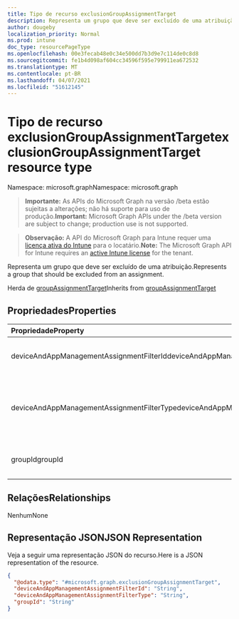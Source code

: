 ```yaml
---
title: Tipo de recurso exclusionGroupAssignmentTarget
description: Representa um grupo que deve ser excluído de uma atribuição.
author: dougeby
localization_priority: Normal
ms.prod: intune
doc_type: resourcePageType
ms.openlocfilehash: 00e3fecab48e0c34e500dd7b3d9e7c114de0c8d8
ms.sourcegitcommit: fe1b4d098af604cc34596f595e799911ea672532
ms.translationtype: MT
ms.contentlocale: pt-BR
ms.lasthandoff: 04/07/2021
ms.locfileid: "51612145"
---
```

# <a name="exclusiongroupassignmenttarget-resource-type"></a><span data-ttu-id="0945a-103">Tipo de recurso exclusionGroupAssignmentTarget</span><span class="sxs-lookup"><span data-stu-id="0945a-103">exclusionGroupAssignmentTarget resource type</span></span>

<span data-ttu-id="0945a-104">Namespace: microsoft.graph</span><span class="sxs-lookup"><span data-stu-id="0945a-104">Namespace: microsoft.graph</span></span>

> <span data-ttu-id="0945a-105">**Importante:** As APIs do Microsoft Graph na versão /beta estão sujeitas a alterações; não há suporte para uso de produção.</span><span class="sxs-lookup"><span data-stu-id="0945a-105">**Important:** Microsoft Graph APIs under the /beta version are subject to change; production use is not supported.</span></span>

> <span data-ttu-id="0945a-106">**Observação:** A API do Microsoft Graph para Intune requer uma [licença ativa do Intune](https://go.microsoft.com/fwlink/?linkid=839381) para o locatário.</span><span class="sxs-lookup"><span data-stu-id="0945a-106">**Note:** The Microsoft Graph API for Intune requires an [active Intune license](https://go.microsoft.com/fwlink/?linkid=839381) for the tenant.</span></span>

<span data-ttu-id="0945a-107">Representa um grupo que deve ser excluído de uma atribuição.</span><span class="sxs-lookup"><span data-stu-id="0945a-107">Represents a group that should be excluded from an assignment.</span></span>


<span data-ttu-id="0945a-108">Herda de [groupAssignmentTarget](../resources/intune-devices-groupassignmenttarget.md)</span><span class="sxs-lookup"><span data-stu-id="0945a-108">Inherits from [groupAssignmentTarget](../resources/intune-devices-groupassignmenttarget.md)</span></span>

## <a name="properties"></a><span data-ttu-id="0945a-109">Propriedades</span><span class="sxs-lookup"><span data-stu-id="0945a-109">Properties</span></span>
|<span data-ttu-id="0945a-110">Propriedade</span><span class="sxs-lookup"><span data-stu-id="0945a-110">Property</span></span>|<span data-ttu-id="0945a-111">Tipo</span><span class="sxs-lookup"><span data-stu-id="0945a-111">Type</span></span>|<span data-ttu-id="0945a-112">Descrição</span><span class="sxs-lookup"><span data-stu-id="0945a-112">Description</span></span>|
|:---|:---|:---|
|<span data-ttu-id="0945a-113">deviceAndAppManagementAssignmentFilterId</span><span class="sxs-lookup"><span data-stu-id="0945a-113">deviceAndAppManagementAssignmentFilterId</span></span>|<span data-ttu-id="0945a-114">String</span><span class="sxs-lookup"><span data-stu-id="0945a-114">String</span></span>|<span data-ttu-id="0945a-115">A ID do filtro para a atribuição de destino.</span><span class="sxs-lookup"><span data-stu-id="0945a-115">The Id of the filter for the target assignment.</span></span> <span data-ttu-id="0945a-116">Herdado [de deviceAndAppManagementAssignmentTarget](../resources/intune-devices-deviceandappmanagementassignmenttarget.md)</span><span class="sxs-lookup"><span data-stu-id="0945a-116">Inherited from [deviceAndAppManagementAssignmentTarget](../resources/intune-devices-deviceandappmanagementassignmenttarget.md)</span></span>|
|<span data-ttu-id="0945a-117">deviceAndAppManagementAssignmentFilterType</span><span class="sxs-lookup"><span data-stu-id="0945a-117">deviceAndAppManagementAssignmentFilterType</span></span>|[<span data-ttu-id="0945a-118">deviceAndAppManagementAssignmentFilterType</span><span class="sxs-lookup"><span data-stu-id="0945a-118">deviceAndAppManagementAssignmentFilterType</span></span>](../resources/intune-devices-deviceandappmanagementassignmentfiltertype.md)|<span data-ttu-id="0945a-119">O tipo de filtro da atribuição de destino ou seja, Excluir ou Incluir.</span><span class="sxs-lookup"><span data-stu-id="0945a-119">The type of filter of the target assignment i.e. Exclude or Include.</span></span> <span data-ttu-id="0945a-120">Herdado [de deviceAndAppManagementAssignmentTarget](../resources/intune-devices-deviceandappmanagementassignmenttarget.md).</span><span class="sxs-lookup"><span data-stu-id="0945a-120">Inherited from [deviceAndAppManagementAssignmentTarget](../resources/intune-devices-deviceandappmanagementassignmenttarget.md).</span></span> <span data-ttu-id="0945a-121">Os valores possíveis são: `none`, `include`, `exclude`.</span><span class="sxs-lookup"><span data-stu-id="0945a-121">Possible values are: `none`, `include`, `exclude`.</span></span>|
|<span data-ttu-id="0945a-122">groupId</span><span class="sxs-lookup"><span data-stu-id="0945a-122">groupId</span></span>|<span data-ttu-id="0945a-123">Cadeia de caracteres</span><span class="sxs-lookup"><span data-stu-id="0945a-123">String</span></span>|<span data-ttu-id="0945a-124">A ID do Grupo que representa o destino da atribuição.</span><span class="sxs-lookup"><span data-stu-id="0945a-124">The group Id that is the target of the assignment.</span></span> <span data-ttu-id="0945a-125">Herda de [groupAssignmentTarget](../resources/intune-devices-groupassignmenttarget.md)</span><span class="sxs-lookup"><span data-stu-id="0945a-125">Inherited from [groupAssignmentTarget](../resources/intune-devices-groupassignmenttarget.md)</span></span>|

## <a name="relationships"></a><span data-ttu-id="0945a-126">Relações</span><span class="sxs-lookup"><span data-stu-id="0945a-126">Relationships</span></span>
<span data-ttu-id="0945a-127">Nenhum</span><span class="sxs-lookup"><span data-stu-id="0945a-127">None</span></span>

## <a name="json-representation"></a><span data-ttu-id="0945a-128">Representação JSON</span><span class="sxs-lookup"><span data-stu-id="0945a-128">JSON Representation</span></span>
<span data-ttu-id="0945a-129">Veja a seguir uma representação JSON do recurso.</span><span class="sxs-lookup"><span data-stu-id="0945a-129">Here is a JSON representation of the resource.</span></span>
<!-- {
  "blockType": "resource",
  "@odata.type": "microsoft.graph.exclusionGroupAssignmentTarget"
}
-->
``` json
{
  "@odata.type": "#microsoft.graph.exclusionGroupAssignmentTarget",
  "deviceAndAppManagementAssignmentFilterId": "String",
  "deviceAndAppManagementAssignmentFilterType": "String",
  "groupId": "String"
}
```




